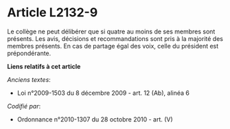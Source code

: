 # Article L2132-9

Le collège ne peut délibérer que si quatre au moins de ses membres sont présents. Les avis, décisions et recommandations sont
pris à la majorité des membres présents. En cas de partage égal des voix, celle du président est prépondérante.

**Liens relatifs à cet article**

_Anciens textes_:

  - Loi n°2009-1503 du 8 décembre 2009 - art. 12 (Ab), alinéa 6

_Codifié par_:

  - Ordonnance n°2010-1307 du 28 octobre 2010 - art. (V)
